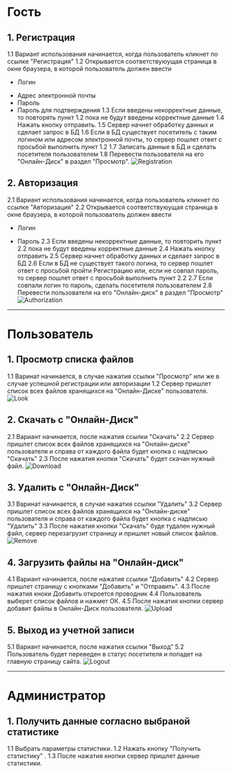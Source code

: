 ﻿# Гость
## 1. Регистрация
   1.1 Вариант использования начинается, когда пользователь кликнет по ссылке "Регистрация"
   1.2 Открывается соответствуюущая страница в окне браузера, в которой пользователь должен ввести
   - Логин
   + Адрес электронной почты
   + Пароль
   + Пароль для подтверждения
   1.3 Если введены некорректные данные, то повторять пункт 1.2 пока не будут введены корректные данные
   1.4 Нажать кнопку отправить.
   1.5 Сервер начнет обработку данных и сделает запрос в БД
   1.6 Если в БД существует посетитель с таким логином или адресом электронной почты, то сервер пошлет ответ с просьбой выполнить пункт 1.2
   1.7 Записать данные в БД и сделать посетителя пользователем
   1.8 Перевести пользователя на его "Онлайн-Диск" в раздел "Просмотр".
![Registration](https://github.com/KirillKomarov550503/OneDrive/blob/master/Diagrams/Activity/%D1%80%D0%B5%D0%B3%D0%B8%D1%81%D1%82%D1%80%D0%B0%D1%86%D0%B8%D1%8F.png)

## 2. Авторизация
   2.1 Вариант использования начинается, когда пользователь кликнет по ссылке "Авторизация"
   2.2 Открывается соответствуюущая страница в окне браузера, в которой пользователь должен ввести
   - Логин
   + Пароль
   2.3 Если введены некорректные данные, то повторить пункт 2.2 пока не будут введены корректные данные
   2.4 Нажать кнопку отправить
   2.5 Сервер начнет обработку данных и сделает запрос в БД
   2.6 Если в БД не существует такого логина, то сервер пошлет ответ с просьбой пройти Регистрацию или, если не совпал пароль, то  сервер 
   пошлет ответ с просьбой выполнить пункт 2.2 
   2.7 Если совпали логин то пароль, сделать посетителя пользователем
   2.8 Перевести пользователя на его "Онлайн-диск" в раздел "Просмотр"
![Authorization](https://github.com/KirillKomarov550503/OneDrive/blob/master/Diagrams/Activity/%D0%B0%D0%B2%D1%82%D0%BE%D1%80%D0%B8%D0%B7%D0%B0%D1%86%D0%B8%D1%8F.png)
---
# Пользователь
## 1. Просмотр списка файлов
   1.1 Варинат начинается, в случае нажатия ссылки "Просмотр" или же в случае успешной регистрации или авторизации
   1.2 Сервер пришлет список всех файлов хранящихся на "Онлайн-Диске" пользователя.
![Look](https://github.com/KirillKomarov550503/OneDrive/blob/master/Diagrams/Activity/look.png)

## 2. Скачать с "Онлайн-Диск"
   2.1 Вариант начинается, после нажатия ссылки "Скачать"
   2.2 Сервер пришлет список всех файлов хранящихся на "Онлайн-диске" пользователя и справа от каждого файла будет кнопка с надписью 
   "Скачать"
   2.3 После нажатия кнопки "Скачать" будет скачан нужный файл.
![Download](https://github.com/KirillKomarov550503/OneDrive/blob/master/Diagrams/Activity/download.png)

## 3. Удалить c "Онлайн-Диск"
   3.1 Варинат начинается, в случае нажатия ссылки "Удалить"
   3.2 Сервер пришлет список всех файлов хранящихся на "Онлайн-диске" пользователя и справа от каждого файла будет кнопка с надписью 
   "Удалить"
   3.3 После нажатия кнопки "Скачать" буде тудален нужный файл, сервер перезагрузит страницу и пришлет новый список файлов.
![Remove](https://github.com/KirillKomarov550503/OneDrive/blob/master/Diagrams/Activity/remove.png)

## 4. Загрузить файлы на "Онлайн-диск"
   4.1 Вариант начинается, после нажатия ссылки "Добавить"
   4.2 Сервер пришлет страницу с кнопками "Добавить" и "Отправить".
   4.3 После нажатия кноки Добавить откроется проводник
   4.4 Пользователь выберет список файлов и нажмет ОК.
   4.5 После нажатия кнопки сервер добавит файлы в Онлайн-Диск пользователя.
![Upload](https://github.com/KirillKomarov550503/OneDrive/blob/master/Diagrams/Activity/add.png)

## 5. Выход из учетной записи
   5.1 Вариант начинается, после нажатия ссылки "Выход"
   5.2 Пользователь будет переведен в статус посетителя и попадет на главную страницу сайта.
![Logout](https://github.com/KirillKomarov550503/OneDrive/blob/master/Diagrams/Activity/out.png)

---
# Администратор
## 1. Получить данные согласно выбраной статистике
   1.1 Выбрать параметры статистики.
   1.2 Нажать кнопку "Получить статистику" .
   1.3 После нажатия кнопки сервер пришлет данные статистики.
   

